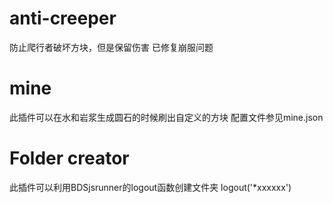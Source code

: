 # anti-creeper
防止爬行者破坏方块，但是保留伤害
已修复崩服问题
# mine
此插件可以在水和岩浆生成圆石的时候刷出自定义的方块
配置文件参见mine.json
# Folder creator
此插件可以利用BDSjsrunner的logout函数创建文件夹
logout('*xxxxxx')